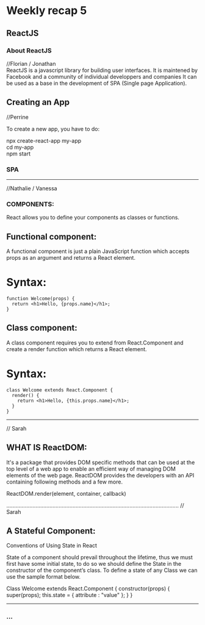 # Weekly recap 5

## ReactJS

### About ReactJS

//Florian / Jonathan  
ReactJS is a javascript library for building user interfaces. It is maintened by Facebook and a community of individual developpers and companies
It can be used as a base in the development of SPA (Single page Application).

## Creating an App
//Perrine

To create a new app, you have to do:

npx create-react-app my-app  
cd my-app  
npm start  

### SPA

---------------------------------------------------------------------------
//Nathalie / Vanessa

### COMPONENTS:
React allows you to define your components as classes or functions.


## Functional component:

A functional component is just a plain JavaScript function which accepts props as an argument and returns a React element.

# Syntax:
```
function Welcome(props) {
  return <h1>Hello, {props.name}</h1>;
}
```

## Class component:

A class component requires you to extend from React.Component and create a render function which returns a React element.

# Syntax:
```
class Welcome extends React.Component {
  render() {
    return <h1>Hello, {this.props.name}</h1>;
  }
}
```
----------------------------------------------------------------------------------------------------------------
// Sarah

## WHAT IS ReactDOM:

It's a package that provides DOM specific methods that can be used at the top level of a web app to enable an efficient way of managing DOM elements of the web page. ReactDOM provides the developers with an API containing following methods and a few more.

ReactDOM.render(element, container, callback)

................................................................................................................
// Sarah

## A Stateful Component:

Conventions of Using State in React

State of a component should prevail throughout the lifetime, thus we must first have some initial state, to do so we should define the State in the constructor of the component’s class. To define a state of any Class we can use the sample format below.


Class Welcome extends React.Component 
{ 
    constructor(props) 
    { 
        super(props); 
        this.state = { attribute : "value" }; 
    } 
} 


---------------------------------------------------------------------------------------------------------------------
### ...

